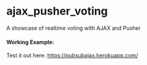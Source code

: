 # ajax_pusher_voting
A showcase of realtime voting with AJAX and Pusher

#### Working Example:

Test it out here: https://pubsubajax.herokuapp.com/